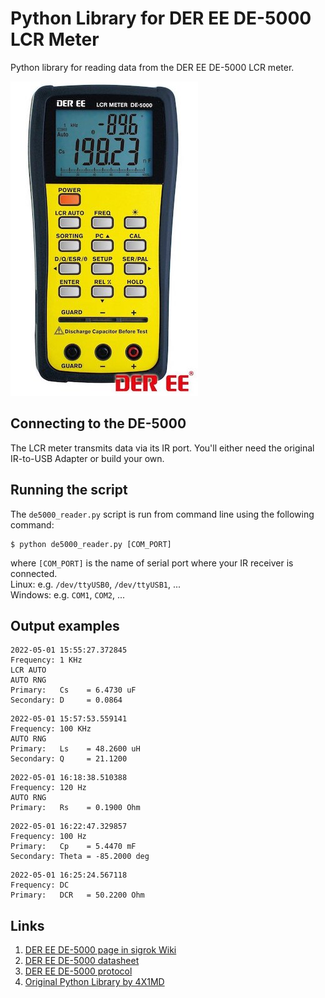 # Python Library for DER EE DE-5000 LCR Meter

Python library for reading data from the DER EE DE-5000 LCR meter.

![DE-5000](images/de-5000-small.jpg)


## Connecting to the DE-5000

The LCR meter transmits data via its IR port. You'll either need the original IR-to-USB Adapter or build your own.


## Running the script

The ```de5000_reader.py``` script is run from command line using the following command:

```
$ python de5000_reader.py [COM_PORT]
```

where ```[COM_PORT]``` is the name of serial port where your IR receiver is connected.  
Linux: e.g. ```/dev/ttyUSB0```, ```/dev/ttyUSB1```, ...  
Windows: e.g. ```COM1```, ```COM2```, ...  


## Output examples

```
2022-05-01 15:55:27.372845
Frequency: 1 KHz
LCR AUTO
AUTO RNG
Primary:   Cs    = 6.4730 uF
Secondary: D     = 0.0864 
```

```
2022-05-01 15:57:53.559141
Frequency: 100 KHz
AUTO RNG
Primary:   Ls    = 48.2600 uH
Secondary: Q     = 21.1200 
```

```
2022-05-01 16:18:38.510388
Frequency: 120 Hz
AUTO RNG
Primary:   Rs    = 0.1900 Ohm
```

```
2022-05-01 16:22:47.329857
Frequency: 100 Hz
Primary:   Cp    = 5.4470 mF
Secondary: Theta = -85.2000 deg
```

```
2022-05-01 16:25:24.567118
Frequency: DC
Primary:   DCR   = 50.2200 Ohm
```


## Links

1. [DER EE DE-5000 page in sigrok Wiki](https://sigrok.org/wiki/DER_EE_DE-5000)
2. [DER EE DE-5000 datasheet](http://www.ietlabs.com/pdf/Datasheets/DE_5000.pdf)
3. [DER EE DE-5000 protocol](protocol.md)
4. [Original Python Library by 4X1MD](https://github.com/4x1md/de5000_lcr_py)
